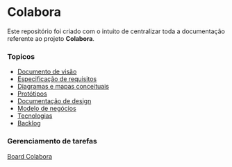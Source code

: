 # Colabora

Este repositório foi criado com o intuito de centralizar toda a documentação referente ao projeto **Colabora**.

### Topicos
- [Documento de visão]()
- [Especificação de requisitos]()
- [Diagramas e mapas conceituais]()
- [Protótipos]()
- [Documentação de design]()
- [Modelo de negócios]()
- [Tecnologias]()
- [Backlog]()

### Gerenciamento de tarefas
[Board Colabora](https://github.com/users/ragazoni/projects/1/views/5)

